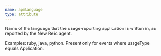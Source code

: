 ```yaml
---
name: apmLanguage
type: attribute
---
```


Name of the language that the usage-reporting application is written in, as reported by the New Relic agent.

Examples: ruby, java, python. Present only for events where usageType equals Application.